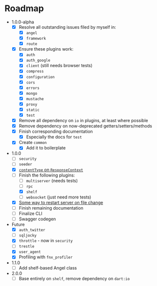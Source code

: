 # Roadmap

* 1.0.0-alpha
  * [x] Resolve all outstanding issues filed by myself in:
    * [x] `angel`
    * [x] `framework`
    * [x] `route`
  * [x] Ensure these plugins work:
    * [x] `auth`
    * [x] `auth_google`
    * [x] `client` (still needs browser tests)
    * [x] `compress`
    * [x] `configuration`
    * [x] `cors`
    * [x] `errors`
    * [x] `mongo`
    * [x] `mustache`
    * [x] `proxy`
    * [x] `static`
    * [x] `test`
  * [x] Remove all dependency on `io` in plugins, at least where possible
  * [x] Remove dependency on now-deprecated getters/setters/methods
  * [x] Finish corresponding documentation
    * [x] Especially the docs for `test`
  * [x] Create `common`
    * [x] Add it to boilerplate

* 1.0.0
  * [ ] `security`
  * [ ] `seeder`
  * [x] [`contentType` on `ResponseContext`](https://github.com/angel-dart/framework/issues/31)
  * [ ] Finish the following plugins:
    * [ ] `multiserver` (needs tests)
    * [ ] `rpc`
    * [x] `shelf`
    * [ ] `websocket` (just need more tests)
  * [x] [Some way to restart server on file change](https://github.com/angel-dart/cli/issues/12)
  * [ ] Finish remaining documentation
  * [ ] Finalize CLI
  * [ ] Swagger codegen
  
* Future
  * [x] `auth_twitter`
  * [ ] `sqljocky`
  * [x] `throttle` - now in `security`
  * [ ] `trestle`
  * [x] `user_agent`
  * [x] Profiling with `fnx_profiler`
  
* 1.1.0
  * [ ] Add shelf-based Angel class
 
* 2.0.0
  * [ ] Base entirely on `shelf`, remove dependency on `dart:io`
